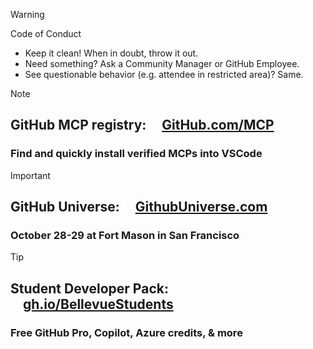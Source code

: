 > [!WARNING]
> Code of Conduct
> - Keep it clean! When in doubt, throw it out.
> - Need something? Ask a Community Manager or GitHub Employee.
> - See questionable behavior (e.g. attendee in restricted area)? Same.

> [!NOTE]
> <h2>GitHub MCP registry: &nbsp;&nbsp;&nbsp;&nbsp;<a href="https://github.com/mcp">GitHub.com/MCP</a></h2>
> <h3>Find and quickly install verified MCPs into VSCode</h3>

> [!IMPORTANT]
> <h2>GitHub Universe: &nbsp;&nbsp;&nbsp;&nbsp;<a href="https://githubuniverse.com">GithubUniverse.com<a/></h2>
> <h3>October 28-29 at Fort Mason in San Francisco</h3>

> [!TIP]
> <h2>Student Developer Pack: &nbsp;&nbsp;&nbsp;&nbsp;<a href="https://gh.io/bellevuestudents">gh.io/BellevueStudents</a></h2>
> <h3>Free GitHub Pro, Copilot, Azure credits, & more</h3>
